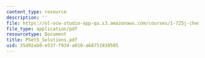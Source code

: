 ```yaml
---
content_type: resource
description: ''
file: https://ol-ocw-studio-app-qa.s3.amazonaws.com/courses/1-725j-chemicals-in-the-environment-fate-and-transport-fall-2004/35d92ab0e537f93da010a68751938505_PSet5_Solutions.pdf
file_type: application/pdf
resourcetype: Document
title: PSet5_Solutions.pdf
uid: 35d92ab0-e537-f93d-a010-a68751938505
---
```

